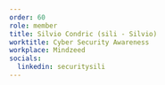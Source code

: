 ```yaml
---
order: 60
role: member
title: Silvio Condric (sili - Silvio)
worktitle: Cyber Security Awareness
workplace: Mindzeed
socials:
  linkedin: securitysili
---
```

